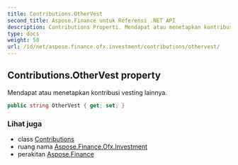 ```yaml
---
title: Contributions.OtherVest
second_title: Aspose.Finance untuk Referensi .NET API
description: Contributions Properti. Mendapat atau menetapkan kontribusi vesting lainnya.
type: docs
weight: 50
url: /id/net/aspose.finance.ofx.investment/contributions/othervest/
---
```

## Contributions.OtherVest property

Mendapat atau menetapkan kontribusi vesting lainnya.

```csharp
public string OtherVest { get; set; }
```

### Lihat juga

* class [Contributions](../)
* ruang nama [Aspose.Finance.Ofx.Investment](../../contributions/)
* perakitan [Aspose.Finance](../../../)


